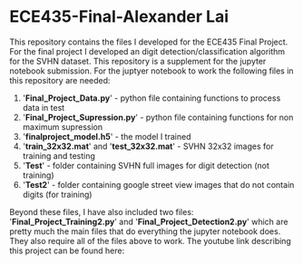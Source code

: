 # ECE435-Final-Alexander Lai
This repository contains the files I developed for the ECE435 Final Project. 
For the final project I developed an digit detection/classification algorithm for the SVHN dataset. This repository is a supplement for the jupyter notebook submission. For the juptyer notebook to work the following files in this repository are needed:
1. '__Final_Project_Data.py__' - python file containing functions to process data in test 
2. '__Final_Project_Supression.py__' - python file containing functions for non maximum supression
3. '__finalproject_model.h5__' - the model I trained 
4. '__train_32x32.mat__' and '__test_32x32.mat__' - SVHN 32x32 images for training and testing
4. '__Test__' - folder containing SVHN full images for digit detection (not training)
5. '__Test2__' - folder containing google street view images that do not contain digits (for training)

Beyond these files, I have also included two files: '__Final_Project_Training2.py__' and '__Final_Project_Detection2.py__' which are pretty much the main files that do everything the jupyter notebook does. They also require all of the files above to work.
The youtube link describing this project can be found here: 

